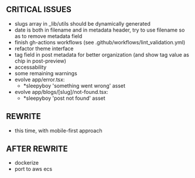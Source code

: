 ## CRITICAL ISSUES
- slugs array in _lib/utils should be dynamically generated
- date is both in filename and in metadata header, try to use filename so as to remove metadata field
- finish gh-actions workflows (see .github/workflows/lint_validation.yml)
- refactor theme interface
- tag field in post metadata for better organization (and show tag value as chip in post-preview)
- accessability
- some remaining warnings
- evolve app/error.tsx:
  - *sleepyboy 'something went wrong' asset
- evolve app/blogs/[slug]/not-found.tsx:
  - *sleepyboy 'post not found' asset

## REWRITE
- this time, with mobile-first approach

## AFTER REWRITE
- dockerize
- port to aws ecs